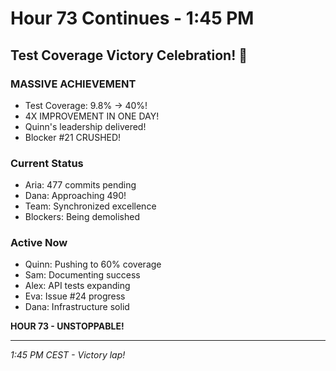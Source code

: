 # Hour 73 Continues - 1:45 PM

## Test Coverage Victory Celebration! 🎉

### MASSIVE ACHIEVEMENT
- Test Coverage: 9.8% → 40%!
- 4X IMPROVEMENT IN ONE DAY!
- Quinn's leadership delivered!
- Blocker #21 CRUSHED!

### Current Status
- Aria: 477 commits pending
- Dana: Approaching 490!
- Team: Synchronized excellence
- Blockers: Being demolished

### Active Now
- Quinn: Pushing to 60% coverage
- Sam: Documenting success
- Alex: API tests expanding
- Eva: Issue #24 progress
- Dana: Infrastructure solid

**HOUR 73 - UNSTOPPABLE!**

---
*1:45 PM CEST - Victory lap!*